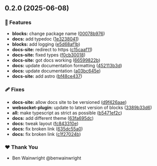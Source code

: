 ## 0.2.0 (2025-06-08)

### 🚀 Features

- **blocks:** change package name ([00078b976](https://github.com/hass-blocks/hass-blocks/commit/00078b976))
- **docs:** add typedoc ([1e3238041](https://github.com/hass-blocks/hass-blocks/commit/1e3238041))
- **blocks:** add logging ([e5d68af1b](https://github.com/hass-blocks/hass-blocks/commit/e5d68af1b))
- **docs-site:** redirect to https ([c15caaf11](https://github.com/hass-blocks/hass-blocks/commit/c15caaf11))
- **docs-site:** fixed types ([f0cb30018](https://github.com/hass-blocks/hass-blocks/commit/f0cb30018))
- **docs-site:** got docs working ([66599822b](https://github.com/hass-blocks/hass-blocks/commit/66599822b))
- **docs:** update documentation formatting ([452113b3d](https://github.com/hass-blocks/hass-blocks/commit/452113b3d))
- **docs:** update documentation ([a03bc645e](https://github.com/hass-blocks/hass-blocks/commit/a03bc645e))
- **docs-site:** add astro ([bf48ce437](https://github.com/hass-blocks/hass-blocks/commit/bf48ce437))

### 🩹 Fixes

- **docs-site:** allow docs site to be versioned ([d9f426aae](https://github.com/hass-blocks/hass-blocks/commit/d9f426aae))
- **websocket-plugin:** update to latest version of blocks ([3389b33d6](https://github.com/hass-blocks/hass-blocks/commit/3389b33d6))
- **all:** make typescript as strict as possible ([b5471ef2c](https://github.com/hass-blocks/hass-blocks/commit/b5471ef2c))
- **docs:** add different theme ([63fa695dc](https://github.com/hass-blocks/hass-blocks/commit/63fa695dc))
- **docs:** tweak layout ([fc843310e](https://github.com/hass-blocks/hass-blocks/commit/fc843310e))
- **docs:** fix broken link ([635dc55a0](https://github.com/hass-blocks/hass-blocks/commit/635dc55a0))
- **docs:** fix broken link ([c1f27024b](https://github.com/hass-blocks/hass-blocks/commit/c1f27024b))

### ❤️ Thank You

- Ben Wainwright @benwainwright
